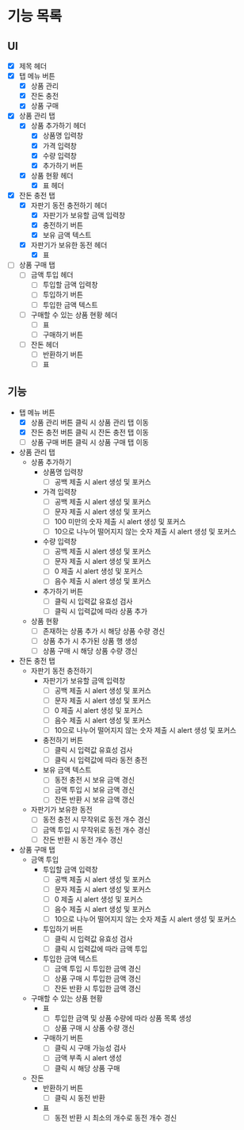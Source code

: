 # 기능 목록

## UI

- [x] 제목 헤더
- [x] 탭 메뉴 버튼
  - [x] 상품 관리
  - [x] 잔돈 충전
  - [x] 상품 구매
- [x] 상품 관리 탭
  - [x] 상품 추가하기 헤더
    - [x] 상품명 입력창
    - [x] 가격 입력창
    - [x] 수량 입력창
    - [x] 추가하기 버튼
  - [x] 상품 현황 헤더
    - [x] 표 헤더
- [x] 잔돈 충전 탭
  - [x] 자판기 동전 충전하기 헤더
    - [x] 자판기가 보유할 금액 입력창
    - [x] 충전하기 버튼
    - [x] 보유 금액 텍스트
  - [x] 자판기가 보유한 동전 헤더
    - [x] 표
- [ ] 상품 구매 탭
  - [ ] 금액 투입 헤더
    - [ ] 투입할 금액 입력창
    - [ ] 투입하기 버튼
    - [ ] 투입한 금액 텍스트
  - [ ] 구매할 수 있는 상품 현황 헤더
    - [ ] 표
    - [ ] 구매하기 버튼
  - [ ] 잔돈 헤더
    - [ ] 반환하기 버튼
    - [ ] 표

## 기능

- 탭 메뉴 버튼
  - [x] 상품 관리 버튼 클릭 시 상품 관리 탭 이동
  - [x] 잔돈 충전 버튼 클릭 시 잔돈 충전 탭 이동
  - [ ] 상품 구매 버튼 클릭 시 상품 구매 탭 이동
- 상품 관리 탭
  - 상품 추가하기
    - 상품명 입력창
      - [ ] 공백 제출 시 alert 생성 및 포커스
    - 가격 입력창
      - [ ] 공백 제출 시 alert 생성 및 포커스
      - [ ] 문자 제출 시 alert 생성 및 포커스
      - [ ] 100 미만의 숫자 제출 시 alert 생성 및 포커스
      - [ ] 10으로 나누어 떨어지지 않는 숫자 제출 시 alert 생성 및 포커스
    - 수량 입력창
      - [ ] 공백 제출 시 alert 생성 및 포커스
      - [ ] 문자 제출 시 alert 생성 및 포커스
      - [ ] 0 제출 시 alert 생성 및 포커스
      - [ ] 음수 제출 시 alert 생성 및 포커스
    - 추가하기 버튼
      - [ ] 클릭 시 입력값 유효성 검사
      - [ ] 클릭 시 입력값에 따라 상품 추가
  - 상품 현황
    - [ ] 존재하는 상품 추가 시 해당 상품 수량 경신
    - [ ] 상품 추가 시 추가된 상품 행 생성
    - [ ] 상품 구매 시 해당 상품 수량 갱신
- 잔돈 충전 탭
  - 자판기 동전 충전하기
    - 자판기가 보유할 금액 입력창
      - [ ] 공백 제출 시 alert 생성 및 포커스
      - [ ] 문자 제출 시 alert 생성 및 포커스
      - [ ] 0 제출 시 alert 생성 및 포커스
      - [ ] 음수 제출 시 alert 생성 및 포커스
      - [ ] 10으로 나누어 떨어지지 않는 숫자 제출 시 alert 생성 및 포커스
    - 충전하기 버튼
      - [ ] 클릭 시 입력값 유효성 검사
      - [ ] 클릭 시 입력값에 따라 동전 충전
    - 보유 금액 텍스트
      - [ ] 동전 충전 시 보유 금액 경신
      - [ ] 금액 투입 시 보유 금액 경신
      - [ ] 잔돈 반환 시 보유 금액 갱신
  - 자판기가 보유한 동전
    - [ ] 동전 충전 시 무작위로 동전 개수 경신
    - [ ] 금액 투입 시 무작위로 동전 개수 경신
    - [ ] 잔돈 반환 시 동전 개수 갱신
- 상품 구매 탭
  - 금액 투입
    - 투입할 금액 입력창
      - [ ] 공백 제출 시 alert 생성 및 포커스
      - [ ] 문자 제출 시 alert 생성 및 포커스
      - [ ] 0 제출 시 alert 생성 및 포커스
      - [ ] 음수 제출 시 alert 생성 및 포커스
      - [ ] 10으로 나누어 떨어지지 않는 숫자 제출 시 alert 생성 및 포커스
    - 투입하기 버튼
      - [ ] 클릭 시 입력값 유효성 검사
      - [ ] 클릭 시 입력값에 따라 금액 투입
    - 투입한 금액 텍스트
      - [ ] 금액 투입 시 투입한 금액 경신
      - [ ] 상품 구매 시 투입한 금액 갱신
      - [ ] 잔돈 반환 시 투입한 금액 갱신
  - 구매할 수 있는 상품 현황
    - 표
      - [ ] 투입한 금액 및 상품 수량에 따라 상품 목록 생성
      - [ ] 상품 구매 시 상품 수량 갱신
    - 구매하기 버튼
      - [ ] 클릭 시 구매 가능성 검사
      - [ ] 금액 부족 시 alert 생성
      - [ ] 클릭 시 해당 상품 구매
  - 잔돈
    - 반환하기 버튼
      - [ ] 클릭 시 동전 반환
    - 표
      - [ ] 동전 반환 시 최소의 개수로 동전 개수 경신
